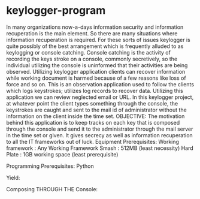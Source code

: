 # keylogger-program
In many organizations now-a-days information security and information recuperation is the main element. So there are many situations where information recuperation is required. For these sorts of issues keylogger is quite possibly of the best arrangement which is frequently alluded to as keylogging or console catching. Console catching is the activity of recording the keys stroke on a console, commonly secretively, so the individual utilizing the console is uninformed that their activities are being observed. Utilizing keylogger application clients can recover information while working document is harmed because of a few reasons like loss of force and so on. This is an observation application used to follow the clients which logs keystrokes; utilizes log records to recover data. Utilizing this application we can review neglected email or URL. In this keylogger project, at whatever point the client types something through the console, the keystrokes are caught and sent to the mail id of administrator without the information on the client inside the time set. 
OBJECTIVE: The motivation behind this application is to keep tracks on each key that is composed through the console and send it to the administrator through the mail server in the time set or given. It gives secrecy as well as information recuperation to all the IT frameworks out of luck. Equipment Prerequisites: Working framework : Any Working Framework Smash : 512MB (least necessity) Hard Plate : 1GB working space (least prerequisite)

Programming Prerequisites: Python

Yield:

Composing THROUGH THE Console:
